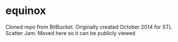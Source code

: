 # equinox
Cloned repo from BitBucket. Originally created October 2014 for STL Scatter Jam. Moved here so it can be publicly viewed
